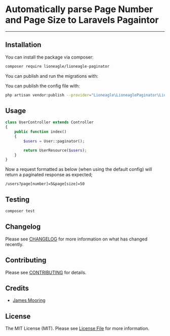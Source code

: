 # Automatically parse Page Number and Page Size to Laravels Pagaintor

---

## Installation

You can install the package via composer:

```bash
composer require lioneagle/lioneagle-paginator
```

You can publish and run the migrations with:

You can publish the config file with:

```bash
php artisan vendor:publish --provider="Lioneagle\LioneaglePaginator\LioneaglePaginatorServiceProvider" --tag="lioneagle-config"
```

## Usage

```php
class UserController extends Controller
{
    public function index()
    {
        $users = User::paginator();

        return UserResource($users);
    }
}
```

Now a request formatted as below (when using the default config) will return a paginated response as expected;

```
/users?page[number]=5&page[size]=50
```

## Testing

```bash
composer test
```

## Changelog

Please see [CHANGELOG](CHANGELOG.md) for more information on what has changed recently.

## Contributing

Please see [CONTRIBUTING](.github/CONTRIBUTING.md) for details.

## Credits

-   [James Mooring](https://github.com/lioneaglesolutions)

## License

The MIT License (MIT). Please see [License File](LICENSE.md) for more information.

